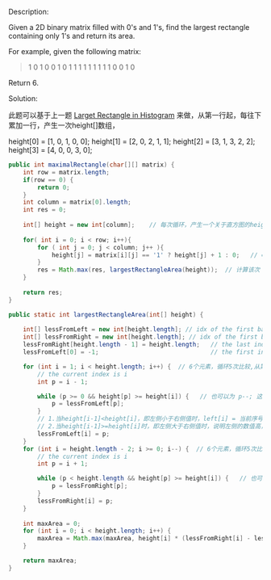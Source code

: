 Description:

Given a 2D binary matrix filled with 0's and 1's, find the largest rectangle containing only 1's and return its area.

For example, given the following matrix:

>1 0 1 0 0 
>1 0 1 1 1 
>1 1 1 1 1
>1 0 0 1 0 

Return 6.

Solution:

此题可以基于上一题 [Larget Rectangle in Histogram](https://github.com/lwy2016/Leetcode/blob/master/Solution/Largest%20Rectangle%20in%20Histogram.md) 来做，从第一行起，每往下累加一行，产生一次height[]数组，

height[0] = [1, 0, 1, 0, 0];
height[1] = [2, 0, 2, 1, 1];
height[2] = [3, 1, 3, 2, 2];
height[3] = [4, 0, 0, 3, 0];


```java
public int maximalRectangle(char[][] matrix) {
    int row = matrix.length;
    if(row == 0) {
        return 0;
    }
    int column = matrix[0].length;
    int res = 0;
    
    int[] height = new int[column];    // 每次循环，产生一个关于直方图的height[]数组
    
    for( int i = 0; i < row; i++){
        for ( int j = 0; j < column; j++ ){
            height[j] = matrix[i][j] == '1' ? height[j] + 1 : 0;   // ==1，height+1,否则置为0
        }
        res = Math.max(res, largestRectangleArea(height));  // 计算该次 height[] 中面积的最大值
    }
    
    return res;
}

public static int largestRectangleArea(int[] height) {
    
    int[] lessFromLeft = new int[height.length]; // idx of the first bar the left that is lower than current
    int[] lessFromRight = new int[height.length]; // idx of the first bar the right that is lower than current
    lessFromRight[height.length - 1] = height.length;   // the last index 的右侧的序号
    lessFromLeft[0] = -1;                               // the first index 的左侧的序号

    for (int i = 1; i < height.length; i++) {  // 6个元素，循环5次比较,从第二个元素往后比较
        // the current index is i 
        int p = i - 1;                  

        while (p >= 0 && height[p] >= height[i]) {   // 也可以为 p--; 这样做的好处是当有多个相邻的相同值时，可以跳过这些比较，直接得到结果
            p = lessFromLeft[p];        
        }
        // 1.当height[i-1]<height[i]，即左侧小于右侧值时，left[i] = 当前序号-1
        // 2.当height[i-1]>=height[i]时，即左侧大于右侧值时，说明左侧的数值高，p值需要向左回溯，直到所在的序号表示的值比当前序号i表示的值小，记下所在的序号给p
        lessFromLeft[i] = p;   
    }
    for (int i = height.length - 2; i >= 0; i--) {  // 6个元素，循环5次比较，从倒数第二个元素往前比较
        // the current index is i 
        int p = i + 1;

        while (p < height.length && height[p] >= height[i]) {   // 也可以为 p++;
            p = lessFromRight[p];
        }
        lessFromRight[i] = p;
    }
    
    int maxArea = 0;
    for (int i = 0; i < height.length; i++) {
        maxArea = Math.max(maxArea, height[i] * (lessFromRight[i] - lessFromLeft[i] - 1));
    }

    return maxArea;
}
```